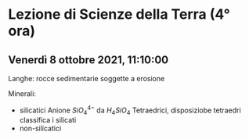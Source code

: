 # Lezione di Scienze della Terra (4° ora) 
## Venerdì 8 ottobre 2021, 11:10:00

Langhe: rocce sedimentarie soggette a erosione

Minerali:
* silicatici
Anione $SiO_4^{4-}$ da $H_4SiO_4$
Tetraedrici, disposiziobe tetraedri classifica i silicati
* non-silicatici
<!--stackedit_data:
eyJoaXN0b3J5IjpbMTU2Mzg2NDEyLC0xMzkzNDg2NjM5XX0=
-->